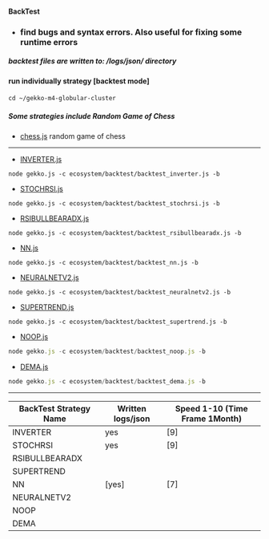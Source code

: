 #### BackTest
* ### find bugs and syntax errors. Also useful for fixing some runtime errors

##### backtest files are written to: /logs/json/ directory 

#### run individually strategy [backtest mode]
```
cd ~/gekko-m4-globular-cluster
```

##### Some strategies include Random Game of Chess
* [chess.js](https://github.com/jhlywa/chess.js/) random game of chess

---
* [INVERTER.js](https://github.com/universalbit-dev/gekko-m4-globular-cluster/blob/master/strategies/INVERTER.js)
```
node gekko.js -c ecosystem/backtest/backtest_inverter.js -b
```
* [STOCHRSI.js](https://github.com/universalbit-dev/gekko-m4-globular-cluster/blob/master/strategies/STOCHRSI.js)
```
node gekko.js -c ecosystem/backtest/backtest_stochrsi.js -b
```

* [RSIBULLBEARADX.js](https://github.com/universalbit-dev/gekko-m4-globular-cluster/blob/master/strategies/RSIBULLBEARADX.js)
```
node gekko.js -c ecosystem/backtest/backtest_rsibullbearadx.js -b
```
* [NN.js](https://github.com/universalbit-dev/gekko-m4-globular-cluster/blob/master/strategies/NN.js)
```
node gekko.js -c ecosystem/backtest/backtest_nn.js -b
```
* [NEURALNETV2.js](https://github.com/universalbit-dev/gekko-m4-globular-cluster/blob/master/strategies/NEURALNETV2.js)
```
node gekko.js -c ecosystem/backtest/backtest_neuralnetv2.js -b
```

* [SUPERTREND.js](https://github.com/universalbit-dev/gekko-m4-globular-cluster/blob/master/strategies/SUPERTREND.js)
```
node gekko.js -c ecosystem/backtest/backtest_supertrend.js -b
```

* [NOOP.js](https://github.com/universalbit-dev/gekko-m4-globular-cluster/blob/master/strategies/NOOP.js)
```js
node gekko.js -c ecosystem/backtest/backtest_noop.js -b
```

* [DEMA.js](https://github.com/universalbit-dev/gekko-m4-globular-cluster/blob/master/strategies/DEMA.js)
```js
node gekko.js -c ecosystem/backtest/backtest_dema.js -b
```

---
BackTest Strategy Name | Written logs/json | Speed 1-10 (Time Frame 1Month)
---|---|---
INVERTER | yes | [9] 
STOCHRSI | yes | [9] 
RSIBULLBEARADX | | 
SUPERTREND | | 
NN | [yes] | [7] 
NEURALNETV2 |  |
NOOP | | 
DEMA | |  

